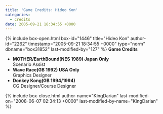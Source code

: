 ```yaml
---
title: 'Game Credits: Hideo Kon'
categories:
  - credits
date: 2005-09-21 18:34:55 +0000
---
```

{% include box-open.html box-id="1446" title="Hideo Kon" author-id="2262" timestamp="2005-09-21 18:34:55 +0000" type="norm" dbname="box31852" last-modified-by="127" %}
<b>Game Credits</b>
 <UL>
    <LI><b>MOTHER/EarthBound(NES 1989) Japan Only</b><BR />
    Scenario Assist</LI>
    <LI><b>Wave Race(GB 1992) USA Only</b><BR />
    Graphics Designer</LI>
    <LI><b>Donkey Kong(GB 1994/1994)</b><BR />
    CG Designer/Course Designer</LI>
 </UL>
{% include box-close.html author-name="KingDarian" last-modified-on="2008-06-07 02:34:13 +0000" last-modified-by-name="KingDarian" %}
